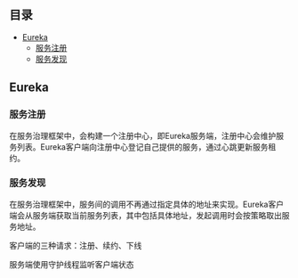 ## 目录

- [Eureka](#Eureka)
    - [服务注册](#服务注册)
    - [服务发现](#服务发现)


## Eureka

### 服务注册

在服务治理框架中，会构建一个注册中心，即Eureka服务端，注册中心会维护服务列表。Eureka客户端向注册中心登记自己提供的服务，通过心跳更新服务租约。

### 服务发现

在服务治理框架中，服务间的调用不再通过指定具体的地址来实现。Eureka客户端会从服务端获取当前服务列表，其中包括具体地址，发起调用时会按策略取出服务地址。

客户端的三种请求：注册、续约、下线

服务端使用守护线程监听客户端状态